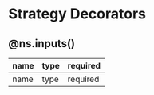 # Strategy Decorators

## @ns.inputs()

|name|type|required| 
|--- |--- |--- |
|name|type|required|
